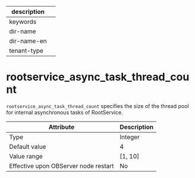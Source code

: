 |description||
|---|---|
|keywords||
|dir-name||
|dir-name-en||
|tenant-type||

# rootservice_async_task_thread_count

`rootservice_async_task_thread_count` specifies the size of the thread pool for internal asynchronous tasks of RootService.

| **Attribute** | **Description** |
|------------------|-----------|
| Type | Integer |
| Default value | 4 |
| Value range | \[1, 10\] |
| Effective upon OBServer node restart | No |
